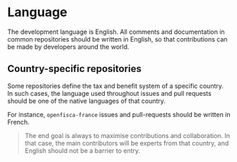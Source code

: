 # Language

The development language is English. All comments and documentation in common repositories should be written in English, so that contributions can be made by developers around the world.

## Country-specific repositories

Some repositories define the tax and benefit system of a specific country. In such cases, the language used throughout issues and pull requests should be one of the native languages of that country.

For instance, `openfisca-france` issues and pull-requests should be written in French.

> The end goal is always to maximise contributions and collaboration. In that case, the main contributors will be experts from that country, and English should not be a barrier to entry.
